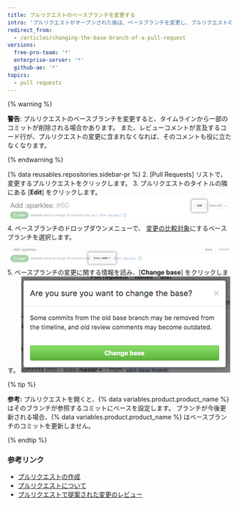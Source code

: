 ```yaml
---
title: プルリクエストのベースブランチを変更する
intro: 'プルリクエストがオープンされた後は、ベースブランチを変更し、プルリクエストの変更を他のブランチと比較できます。'
redirect_from:
  - /articles/changing-the-base-branch-of-a-pull-request
versions:
  free-pro-team: '*'
  enterprise-server: '*'
  github-ae: '*'
topics:
  - pull requests
---
```


{% warning %}

**警告**: プルリクエストのベースブランチを変更すると、タイムラインから一部のコミットが削除される場合かあります。 また、レビューコメントが言及するコード行が、プルリクエストの変更に含まれなくなれば、そのコメントも役に立たなくなります。

{% endwarning %}

{% data reusables.repositories.sidebar-pr %}
2. [Pull Requests] リストで、変更するプルリクエストをクリックします。
3. プルリクエストのタイトルの隣にある [**Edit**] をクリックします。 ![プルリクエスト編集ボタン](/assets/images/help/pull_requests/pull-request-edit.png)
4. ベースブランチのドロップダウンメニューで、 [変更の比較対象](/github/committing-changes-to-your-project/comparing-commits#comparing-branches)にするベースブランチを選択します。 ![ベースブランチのドロップダウンメニュー ](/assets/images/help/pull_requests/pull-request-edit-base-branch.png)
5. ベースブランチの変更に関する情報を読み、[**Change base**] をクリックします。 ![ベースブランチの変更確認ボタン ](/assets/images/help/pull_requests/pull-request-base-branch-confirm.png)

{% tip %}

**参考:** プルリクエストを開くと、{% data variables.product.product_name %} はそのブランチが参照するコミットにベースを設定します。 ブランチが今後更新される場合、{% data variables.product.product_name %} はベースブランチのコミットを更新しません。

{% endtip %}

### 参考リンク

- [プルリクエストの作成](/articles/creating-a-pull-request)
- [プルリクエストについて](/articles/about-pull-requests)
- [プルリクエストで提案された変更のレビュー](/articles/reviewing-proposed-changes-in-a-pull-request)
